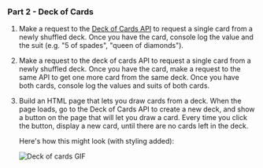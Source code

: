 ### Part 2 - Deck of Cards

1.  Make a request to the [Deck of Cards API](http://deckofcardsapi.com/) to request a single card from a newly shuffled deck. Once you have the card, console log the value and the suit (e.g. "5 of spades", "queen of diamonds").

2.  Make a request to the deck of cards API to request a single card from a newly shuffled deck. Once you have the card, make a request to the same API to get one more card from the same deck. Once you have both cards, console log the values and suits of both cards.

3.  Build an HTML page that lets you draw cards from a deck. When the page loads, go to the Deck of Cards API to create a new deck, and show a button on the page that will let you draw a card. Every time you click the button, display a new card, until there are no cards left in the deck.

    Here's how this might look (with styling added):

    ![Deck of cards GIF](../images/cards.gif)
